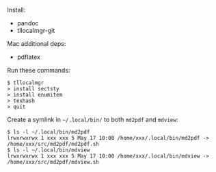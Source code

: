 Install:

* pandoc
* tllocalmgr-git

Mac additional deps:

* pdflatex

Run these commands:

```
$ tllocalmgr
> install sectsty
> install enumitem
> texhash
> quit
```

Create a symlink in `~/.local/bin/` to both `md2pdf` and `mdview`:

```
$ ls -l ~/.local/bin/md2pdf 
lrwxrwxrwx 1 xxx xxx 5 May 17 10:00 /home/xxx/.local/bin/md2pdf -> /home/xxx/src/md2pdf/md2pdf.sh
$ ls -l ~/.local/bin/mdview 
lrwxrwxrwx 1 xxx xxx 5 May 17 10:00 /home/xxx/.local/bin/mdview -> /home/xxx/src/md2pdf/mdview.sh
```

